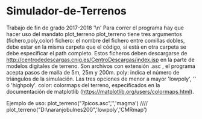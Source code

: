 # Simulador-de-Terrenos
Trabajo de fin de grado 2017-2018 '\n'
Para correr el programa hay que hacer uso del mandato plot_terreno
plot_terreno tiene tres argumentos (fichero,poly,color)
      fichero: el nombre del fichero entre comillas dobles, debe estar en la misma carpeta que el código,
               si está en otra carpeta se debe especificar el path completo.
               Estos ficheros deben descargarse de http://centrodedescargas.cnig.es/CentroDescargas/index.jsp en la parte de
               modelos digitales de terreno. Son archivos con extensión .asc , el programa acepta pasos de malla de 5m, 25m y 200m.
      poly: indica el número de triángulos de la simulación. Las tres opciones de menor a mayor 'lowpoly', '' ó 'highpoly'.
      color: colormaps del terreno, especificados en la documentación de matplotlib (https://matplotlib.org/users/colormaps.html).


Ejemplo de uso: plot_terreno("7picos.asc",'','magma') //// plot_terreno("D:\\naranjobulnes200",'lowpoly','CMRmap')
      
     

